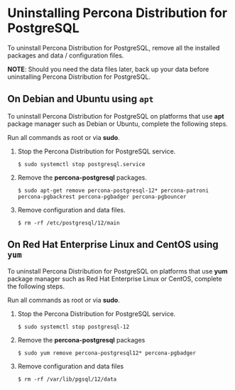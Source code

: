 # Uninstalling Percona Distribution for PostgreSQL

To uninstall Percona Distribution for PostgreSQL, remove all the installed packages and data / configuration files.

**NOTE**: Should you need the data files later, back up your data before uninstalling Percona Distribution for PostgreSQL.

## On Debian and Ubuntu using `apt`

To uninstall Percona Distribution for PostgreSQL on platforms that use **apt** package manager such as Debian
or Ubuntu, complete the following steps.

Run all commands as root or via **sudo**.


1. Stop the Percona Distribution for PostgreSQL service.

    ```
    $ sudo systemctl stop postgresql.service
    ```


2. Remove the **percona-postgresql** packages.

    ```
    $ sudo apt-get remove percona-postgresql-12* percona-patroni percona-pgbackrest percona-pgbadger percona-pgbouncer
    ```


3. Remove configuration and data files.
    
    ```
    $ rm -rf /etc/postgresql/12/main
    ```

## On Red Hat Enterprise Linux and CentOS using `yum`

To uninstall Percona Distribution for PostgreSQL on platforms that use **yum** package manager such as
Red Hat Enterprise Linux or CentOS, complete the following steps.

Run all commands as root or via **sudo**.


1. Stop the Percona Distribution for PostgreSQL service.

    ```
    $ sudo systemctl stop postgresql-12
    ```


2. Remove the **percona-postgresql** packages

    ```
    $ sudo yum remove percona-postgresql12* percona-pgbadger
    ```


3. Remove configuration and data files

    ```
    $ rm -rf /var/lib/pgsql/12/data
    ```
